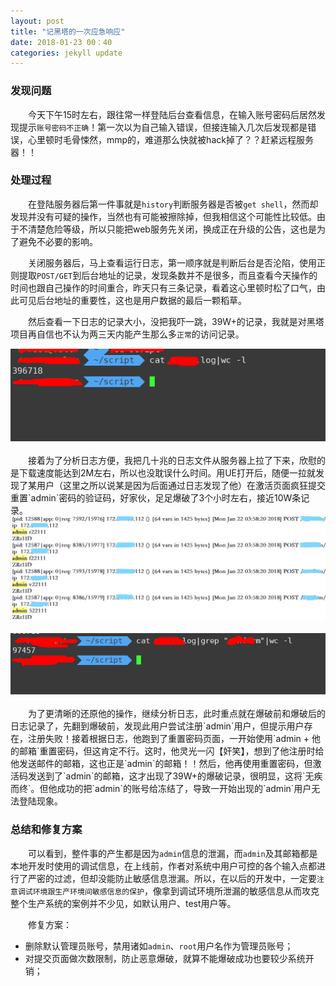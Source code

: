 ```yaml
---
layout: post
title: "记黑塔的一次应急响应"
date: 2018-01-23 00：40
categories: jekyll update
---
```


### 发现问题
&emsp;&emsp;今天下午15时左右，跟往常一样登陆后台查看信息，在输入账号密码后居然发现提示`账号密码不正确`！第一次以为自己输入错误，但接连输入几次后发现都是错误，心里顿时毛骨悚然，mmp的，难道那么快就被hack掉了？？赶紧远程服务器！！

### 处理过程
&emsp;&emsp;在登陆服务器后第一件事就是`history`判断服务器是否被`get shell`，然而却发现并没有可疑的操作，当然也有可能被擦除掉，但我相信这个可能性比较低。由于不清楚危险等级，所以只能把web服务先关闭，换成正在升级的公告，这也是为了避免不必要的影响。

&emsp;&emsp;关闭服务器后，马上查看运行日志，第一顺序就是判断后台是否沦陷，使用正则提取`POST/GET`到后台地址的记录，发现条数并不是很多，而且查看今天操作的时间也跟自己操作的时间重合，昨天只有三条记录，看着这心里顿时松了口气，由此可见后台地址的重要性，这也是用户数据的最后一颗稻草。

&emsp;&emsp;然后查看一下日志的记录大小，没把我吓一跳，39W+的记录，我就是对黑塔项目再自信也不认为两三天内能产生那么多`正常`的访问记录。
<div align="center">
    <img src="/images/posts/hackta/1.png" >  
</div>
&emsp;&emsp;接着为了分析日志方便，我把几十兆的日志文件从服务器上拉了下来，欣慰的是下载速度能达到2M左右，所以也没耽误什么时间。用UE打开后，随便一拉就发现了某用户（这里之所以说某是因为后面通过日志发现了他）在激活页面疯狂提交重置`admin`密码的验证码，好家伙，足足爆破了3个小时左右，接近10W条记录。
<div align="center">
    <img src="/images/posts/hackta/2.jpg" >  
</div>
<div align="center">
    <img src="/images/posts/hackta/3.png" >  
</div>
&emsp;&emsp;为了更清晰的还原他的操作，继续分析日志，此时重点就在爆破前和爆破后的日志记录了，先翻到爆破前，发现此用户尝试注册`admin`用户，但提示用户存在，注册失败！接着根据日志，他跑到了重置密码页面，一开始使用`admin + 他的邮箱`重置密码，但这肯定不行。这时，他灵光一闪【奸笑】，想到了他注册时给他发送邮件的邮箱，这也正是`admin`的邮箱！！然后，他再使用重置密码，但激活码发送到了`admin`的邮箱，这才出现了39W+的爆破记录，很明显，这将`无疾而终`。但他成功的把`admin`的账号给冻结了，导致一开始出现的`admin`用户无法登陆现象。

### 总结和修复方案
&emsp;&emsp;可以看到，整件事的产生都是因为`admin`信息的泄漏，而`admin`及其邮箱都是本地开发时使用的调试信息，在上线前，作者对系统中用户可控的各个输入点都进行了严密的过滤，但却没能防止敏感信息泄漏。所以，在以后的开发中，一定要`注意调试环境跟生产环境间敏感信息的保护`，像拿到调试环境所泄漏的敏感信息从而攻克整个生产系统的案例并不少见，如默认用户、test用户等。

&emsp;&emsp;修复方案：

* 删除默认管理员账号，禁用诸如`admin`、`root`用户名作为管理员账号；
* 对提交页面做次数限制，防止恶意爆破，就算不能爆破成功也要较少系统开销；